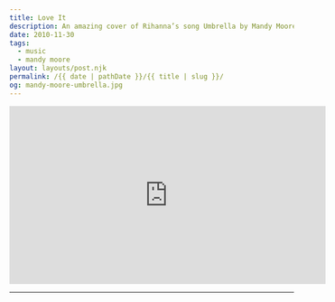 ```yaml
---
title: Love It
description: An amazing cover of Rihanna’s song Umbrella by Mandy Moore.
date: 2010-11-30
tags: 
  - music
  - mandy moore
layout: layouts/post.njk
permalink: /{{ date | pathDate }}/{{ title | slug }}/
og: mandy-moore-umbrella.jpg
---
```


<iframe class="youtube-video" width="560" height="315" src="https://www.youtube.com/embed/BMB6YOWzQMY" title="YouTube video player" frameborder="0" allow="accelerometer; autoplay; clipboard-write; encrypted-media; gyroscope; picture-in-picture; web-share" allowfullscreen></iframe>

---
